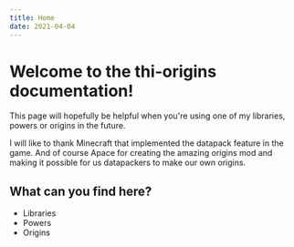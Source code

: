 ```yaml
---
title: Home
date: 2021-04-04
---
```


# Welcome to the thi-origins documentation!

This page will hopefully be helpful when you're using one of my libraries, powers or origins in the future.

I will like to thank Minecraft that implemented the datapack feature in the game.
And of course Apace for creating the amazing origins mod and making it possible for us datapackers to make our own origins.

## What can you find here?

* Libraries
* Powers
* Origins

